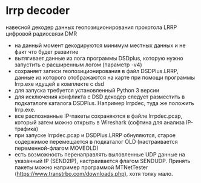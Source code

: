 #   lrrp decoder  

навесной декодер данных геопозиционирования прокотола LRRP цифровой радиосвязи DMR

- на данный момент декодируются минимум местных данных и не факт что будет развитие
- вытягивает данные из лога программы DSDplus, которую нужно запустить с расширенным логом (параметр -v4)
- сохраняет записи геопозиционирования в файл DSDPlus.LRRP, данные из которого отображаются на карте при помощи программы lrrp.exe идущей в комплекте с dsd
- для запуска требуется установленный Python 3 версии
- для исключения конфликта с DSD декодер следует разместить в подкаталоге каталога DSDPlus. Например lrrpdeс, туда же положить lrrp.exe.
- все распознанные IP-пакеты сохраняются в файле lrrpdec.pcap, который затем можно открыть в Wireshark (софтина для анализа IP-трафика)
- при запуске lrrpdec.pcap и DSDPlus.LRRP обнуляются, старое содержимое перемещается в подкаталог OLD (настраивается переменной-флагом MOVEOLD)
- есть возможность перенаправлять выловленные UDP данные на указанный IP (SEND2IP), настраивается флагом SENDUDP. Принять пакеты можно например программой MTNetTester (https://www.transtrbo.com/downloads.php), хотя толку мало. 


    

 

